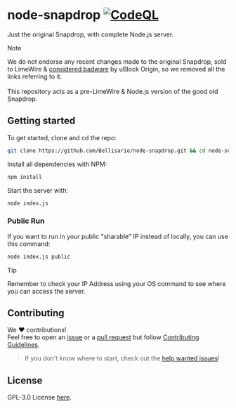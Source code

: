 # node-snapdrop [![CodeQL](https://github.com/Bellisario/node-snapdrop/actions/workflows/codeql-analysis.yml/badge.svg)](https://github.com/Bellisario/node-snapdrop/actions/workflows/codeql-analysis.yml)

Just the original Snapdrop, with complete Node.js server.

> [!NOTE]
> We do not endorse any recent changes made to the original Snapdrop, sold to LimeWire & [considered badware](https://github.com/uBlockOrigin/uAssets/issues/27172) by uBlock Origin, so we removed all the links referring to it.\
> \
> This repository acts as a pre-LimeWire & Node.js version of the good old Snapdrop.

## Getting started

To get started, clone and cd the repo:

```bash
git clone https://github.com/Bellisario/node-snapdrop.git && cd node-snapdrop
```

Install all dependencies with NPM:

```bash
npm install
```

Start the server with:

```bash
node index.js
```

### Public Run

If you want to run in your public "sharable" IP instead of locally, you can use this command:

```bash
node index.js public
```

> [!TIP]
> Remember to check your IP Address using your OS command to see where you can access the server.

## Contributing

We :heart: contributions!\
Feel free to open an [issue](https://github.com/Bellisario/node-snapdrop/issues) or a [pull request](https://github.com/Bellisario/node-snapdrop/pulls) but follow [Contributing Guidelines](https://github.com/Bellisario/node-snapdrop/blob/main/CONTRIBUTING.md).

> If you don't know where to start, check out the [help wanted issues](https://github.com/Bellisario/node-snapdrop/labels/help%20wanted)!

## License

GPL-3.0 License [here](https://github.com/Bellisario/node-snapdrop/blob/main/LICENSE).
